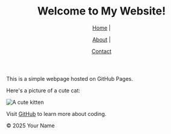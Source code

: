 

<html lang="en">

<head>

<meta charset="UTF-8">

<meta name="viewport" content="width=device-width, initial-scale=1.0">
<link rel="stylesheet" href="styles.css">


</head>

<body>

<header>

<h1>Welcome to My Website!</h1><nav>

<a href="index.html">Home</a> |

<a href="about.html">About</a> |

<a href="contact.html">Contact</a>

</nav>


</header>


<main>

<p>This is a simple webpage hosted on GitHub Pages.</p>

<p>Here's a picture of a cute cat:</p>
<img src="https://placekitten.com/200/300" alt="A cute kitten">


<p>Visit <a href="https://github.com">GitHub</a> to learn more about coding.</p>

</main>


<footer>

<p>&copy; 2025 Your Name</p>

</footer>

</body>

</html>
